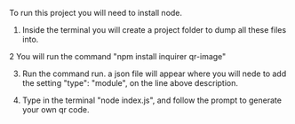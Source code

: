 To run this project you will need to install node.

1. Inside the terminal you will create a project folder to dump all these files into. 

2  You will run the command "npm install inquirer qr-image"

3. Run the command run. a json file will appear where you will nede to add the setting "type": "module", on the line above description.

4. Type in the terminal "node index.js", and follow the prompt to generate your own qr code. 







